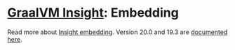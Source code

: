 # [GraalVM Insight](Insight.md): Embedding

Read more about [Insight embedding](Insight-Embedding.md).
Version 20.0 and 19.3 are
[documented here](https://github.com/oracle/graal/tree/release/graal-vm/20.0/tools/docs/T-Trace-Embedding.md).
